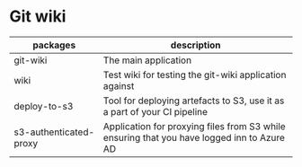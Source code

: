 # Git wiki

packages | description
---------|------------
git-wiki|The main application
wiki|Test wiki for testing the git-wiki application against
deploy-to-s3|Tool for deploying artefacts to S3, use it as a part of your CI pipeline
s3-authenticated-proxy|Application for proxying files from S3 while ensuring that you have logged inn to Azure AD


